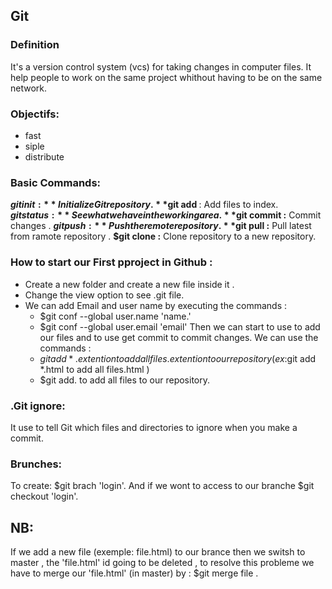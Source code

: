 ## Git 

### **Definition**
 It's a version control system (vcs) for taking changes in computer files.
It help people to work on the same  project whithout having to be on the same network.

### **Objectifs:**
+ fast
+ siple 
+ distribute

### **Basic Commands:**
 **$git init :** Initialize Git repository.
 **$git add <file name>** : Add files to index.
 **$git status :** See what we have in the working area.
 **$git commit :** Commit changes .
 **$git push :** Push the remote repository.
 **$git pull :** Pull latest from ramote repository .
 **$git clone :** Clone repository to a new repository.

### **How to start our First pproject in Github :**
+ Create a new folder and create a new file inside it .
+ Change the view option to see .git file.
+ We can add Email and user name by executing the commands :
  + $git conf --global user.name 'name.'
  + $git conf --global user.email 'email'
 Then we can start to use to add our files and to use get commit to commit changes.
 We can use the commands :
  + $git add *.extention to add all files.extention to our    repository 
    (ex:$git add *.html to add all files.html )
  + $git add. to add all files to our repository.


### **.Git ignore:**
 It use to tell Git which files and directories to ignore when you make a commit.

### **Brunches:**
 To create:  $git brach 'login'.
 And if we wont to access to our branche  $git checkout 'login'.

## NB:
 If we add a new file (exemple: file.html) to our brance then we switsh to master , the 'file.html' id going to be deleted , to resolve this probleme we have to merge our 'file.html' (in master) by : $git merge file .